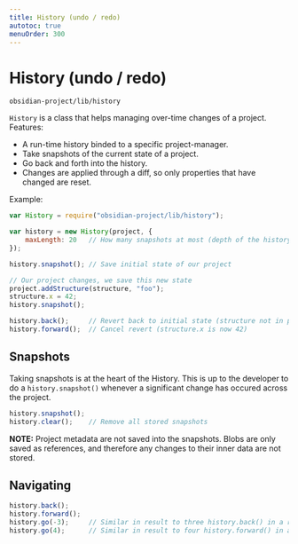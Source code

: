 ```yaml
---
title: History (undo / redo)
autotoc: true
menuOrder: 300
---
```


# History (undo / redo)

    obsidian-project/lib/history

`History` is a class that helps managing over-time changes of a project. Features:

* A run-time history binded to a specific project-manager.
* Take snapshots of the current state of a project.
* Go back and forth into the history.
* Changes are applied through a diff, so only properties that have changed are reset.

Example:

```javascript
var History = require("obsidian-project/lib/history");

var history = new History(project, {
    maxLength: 20   // How many snapshots at most (depth of the history stack)
});

history.snapshot(); // Save initial state of our project

// Our project changes, we save this new state
project.addStructure(structure, "foo");
structure.x = 42;
history.snapshot();

history.back();     // Revert back to initial state (structure not in project)
history.forward();  // Cancel revert (structure.x is now 42)
```


## Snapshots

Taking snapshots is at the heart of the History. This is up to the developer to do a `history.snapshot()` whenever a significant change has occured across the project.

```javascript
history.snapshot();
history.clear();    // Remove all stored snapshots
```

__NOTE:__ Project metadata are not saved into the snapshots. Blobs are only saved as references, and therefore any changes to their inner data are not stored.


## Navigating

```javascript
history.back();
history.forward();
history.go(-3);     // Similar in result to three history.back() in a row
history.go(4);      // Similar in result to four history.forward() in a row
```
